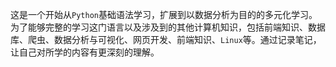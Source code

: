 这是一个开始从`Python`基础语法学习，扩展到以数据分析为目的的多元化学习。为了能够完整的学习这门语言以及涉及到的其他计算机知识，包括前端知识、数据库、爬虫、数据分析与可视化、网页开发、前端知识、`Linux`等。通过记录笔记，让自己对所学的内容有更深刻的理解。
